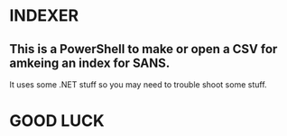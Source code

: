 # INDEXER

## This is a PowerShell to make or open a CSV for amkeing an index for SANS. 
It uses some .NET stuff so you may need to trouble shoot some stuff.

# GOOD LUCK
